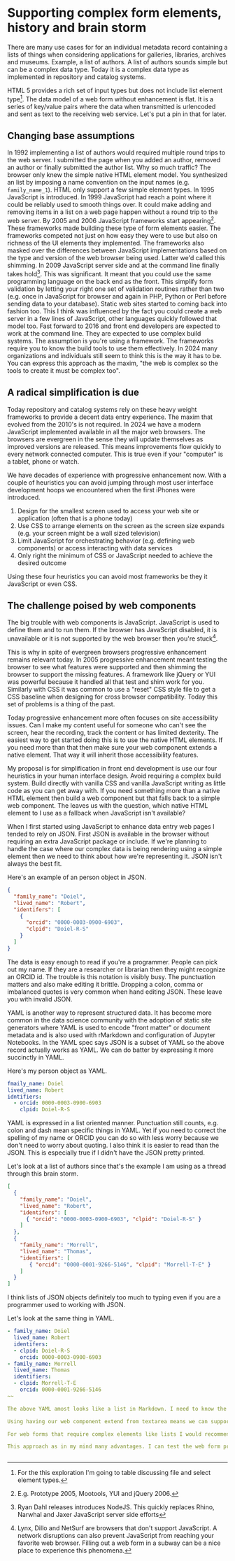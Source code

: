 
# Supporting complex form elements, history and brain storm

There are many use cases for for an individual metadata record containing a lists of things when considering applications for galleries, libraries, archives and museums.  Example, a list of authors. A list of authors sounds simple but can be a complex data type. Today it is a complex data type as implemented in repository and catalog systems.

HTML 5 provides a rich set of input types but does not include list element type[^1]. The data model of a web form without enhancement is flat. It is a series of key/value pairs where the data when transmitted is urlencoded and sent as text to the receiving web service. Let's put a pin in that for later.

[^1]: For the this exploration I'm going to table discussing file and select element types.

## Changing base assumptions

In 1992 implementing a list of authors would required multiple round trips to the web server. I submitted the page when you added an author, removed an author or finally submitted the author list. Why so much traffic? The browser only knew the simple native HTML element model. You synthesized an list by imposing a name convention on the input names (e.g. `family_name_1`). HTML only support a few simple element types. In 1995 JavaScript is introduced. In 1999 JavaScript had reach a point where it could be reliably used to smooth things over. It could make adding and removing items in a list on a web page happen without a round trip to the web server.  By 2005 and 2006 JavaScript frameworks start appearing[^2]. These frameworks made building these type of form elements easier. The frameworks competed not just on how easy they were to use but also on richness of the UI elements they implemented. The frameworks also masked over the differences between JavaScript implementations based on the type and version of the web browser being used. Latter we'd called this shimming. In 2009 JavaScript server side and at the command line finally takes hold[^3]. This was significant. It meant that you could use the same programming language on the back end as the front. This simplify form validation by letting your right one set of validation routines rather than two (e.g. once in JavaScript for browser and again in PHP, Python or Perl before sending data to your database). Static web sites started to coming back into fashion too. This I think was influenced by the fact you could create a web server in a few lines of JavaScript, other languages quickly followed that model too.  Fast forward to 2016 and front end developers are expected to work at the command line. They are expected to use complex build systems. The assumption is you're using a framework. The frameworks require you to know the build tools to use them effectively. In 2024 many organizations and individuals still seem to think this is the way it has to be. You can express this approach as the maxim, "the web is complex so the tools to create it must be complex too".

[^2]: E.g. Prototype 2005, Mootools, YUI and jQuery 2006.

[^3]: Ryan Dahl releases introduces NodeJS. This quickly replaces Rhino, Narwhal and Jaxer JavaScript server side efforts

## A radical simplification is due

Today repository and catalog systems rely on these heavy weight frameworks to provide a decent data entry experience. The maxim that evolved from the 2010's is not required. In 2024 we have a modern JavaScript implemented available in all the major web browsers. The browsers are evergreen in the sense they will update themselves as improved versions are released.  This means improvements flow quickly to every network connected computer. This is true even if your "computer" is a tablet, phone or watch.

We have decades of experience with progressive enhancement now. With a couple of heuristics you can avoid jumping through most user interface
development hoops we encountered when the first iPhones were introduced.

1. Design for the smallest screen used to access your web site or application (often that is a phone today)
2. Use CSS to arrange elements on the screen as the screen size expands (e.g. your screen might be a wall sized television)
3. Limit JavaScript for orchestrating behavior (e.g. defining web components) or access interacting with data services
4. Only right the minimum of CSS or JavaScript needed to achieve the desired outcome

Using these four heuristics you can avoid most frameworks be they it JavaScript or even CSS. 

## The challenge poised by web components

The big trouble with web components is JavaScript. JavaScript is used to define them and to run them. If the browser has JavaScript disabled, it is unavailable or it is not supported by the web browser then you're stuck[^4].

[^4]: Lynx, Dillo and NetSurf are browsers that don't support JavaScript. A network disruptions can also prevent JavaScript from reaching your favorite web browser. Filling out a web form in a subway can be a nice place to experience this phenomena.

This is why in spite of evergreen browsers progressive enhancement remains relevant today. In 2005 progressive enhancement meant testing the browser
to see what features were supported and then shimming the browser to support the missing features. A framework like jQuery or YUI was powerful
because it handled all that test and shim work for you. Similarly with CSS it was common to use a "reset" CSS style file to get a CSS baseline
when designing for cross browser compatibility. Today this set of problems is a thing of the past.

Today progressive enhancement more often focuses on site accessibility issues. Can I make my content useful for someone who can't see the screen, hear the recording, track the content or has limited dexterity. The easiest way to get started doing this is to use the native HTML elements. If you need more than that then make sure your web component extends a native element. That way it will inherit those accessibility features. 


My proposal is for simplification in front end development is use our four heuristics in your human interface design. Avoid requiring a complex build system. Build directly with vanilla CSS and vanilla JavaScript writing as little code as you can get away with.  If you need something more than a native HTML element then build a web component but that falls back to a simple web component. The leaves us with the question, which native HTML element to I use as a fallback when JavaScript isn't available?

When I first started using JavaScript to enhance data entry web pages I tended to rely on JSON. First JSON is available in the browser without requiring an extra JavaScript package or include. If we're planning to handle the case where our complex data is being rendering using a simple element then we need to think about how we're representing it. JSON isn't always the best fit.

Here's an example of an person object in JSON.

~~~json
{
  "family_name": "Doiel",
  "lived_name": "Robert",
  "identifers": [
    { 
      "orcid": "0000-0003-0900-6903",
      "clpid": "Doiel-R-S"
    }
  ]
}
~~~

The data is easy enough to read if you're a programmer. People can pick out my name. If they are a researcher or librarian then they might recognize an ORCID id.
The trouble is this notation is visibly busy. The punctuation matters and also make editing it brittle. Dropping a colon, comma or imbalanced
quotes is very common when hand editing JSON. These leave you with invalid JSON.

YAML is another way to represent structured data.  It has become more common in the data science community with the adoption of static site generators where YAML is used to encode "front matter" or document metadata and is also used with rMarkdown and configuration of Jupyter Notebooks. In the YAML spec says JSON is a subset of YAML so the above record actually works as YAML. We can do batter by expressing it more succinctly in YAML.

Here's my person object as YAML.

~~~yaml
fmaily_name: Doiel
lived_name: Robert
idntifiers:
  - orcid: 0000-0003-0900-6903
    clpid: Doiel-R-S
~~~

YAML is expressed in a list oriented manner. Punctuation still counts, e.g. colon and dash mean specific things in YAML. Yet if you need to correct the spelling of my name or ORCID you can do so with less worry because we don't need to worry about quoting. I also think it is easier to read than the JSON. This is especially true if I didn't have the JSON pretty printed.

Let's look at a list of authors since that's the example I am using as a thread through this brain storm.

~~~json
[
  {
    "family_name": "Doiel",
    "lived_name": "Robert",
    "identifers": [
      { "orcid": "0000-0003-0900-6903", "clpid": "Doiel-R-S" }
    ]
  },
  {
    "family_name": "Morrell",
    "lived_name": "Thomas",
    "identifiers": [
       { "orcid": "0000-0001-9266-5146", "clpid": "Morrell-T-E" }
    ]
  }
]
~~~

I think lists of JSON objects definitely too much to typing even if you are a programmer used to working with JSON.

Let's look at the same thing in YAML.

~~~yaml
- family_name: Doiel
  lived_name: Robert
  identifers:
  - clpid: Doiel-R-S
    orcid: 0000-0003-0900-6903
- family_name: Morrell
  lived_name: Thomas
  identifiers:
  - clpid: Morrell-T-E
    orcid: 0000-0001-9266-5146
~~

The above YAML amost looks like a list in Markdown. I need to know the rules about indentation, dashes and colons. If I am including large text blocks I need to know about the pipe character and indentation nuances. Those issues aside this looks more readable and human friendly to me.

Using having our web component extend from textarea means we can support editing even if the web browser used to access our form was Lynx. This does assume that a human an pickup YAML easily.

For web forms that require complex elements like lists I would recommend extending the textarea element and using YAML to encode the structure data. The component implementation can "hide" the unmodified textarea, present a nice UI then update the ocntents of the textarea expressing the structured data in YAML. Likewise when the page loads an pre-populated form the component to read the textarea's content, and decode the YAML to render the UI to manage it.

This approach as in my mind many advantages. I can test the web form processing using curl or other simple HTTP client library of tool. I don't need to learn a framework I only need to learn out to implemenet web components.  The server can handle the textarea content and decode the YAML into an appropriate storage type (e.g. JSON column in a SQL database). All I need for the front end development tools is a text editor, my web browser, a static web server that can process the POST request and display the submitted object.  For backend I just need to be able to parse a standard web form and decode YAML in from those textarea holding the complex data.


